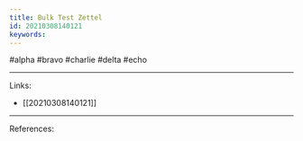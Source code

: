 ```yaml
---
title: Bulk Test Zettel
id: 20210308140121
keywords:
---
```

#alpha #bravo #charlie #delta #echo

---
Links:

- [[20210308140121]]

---
References:
